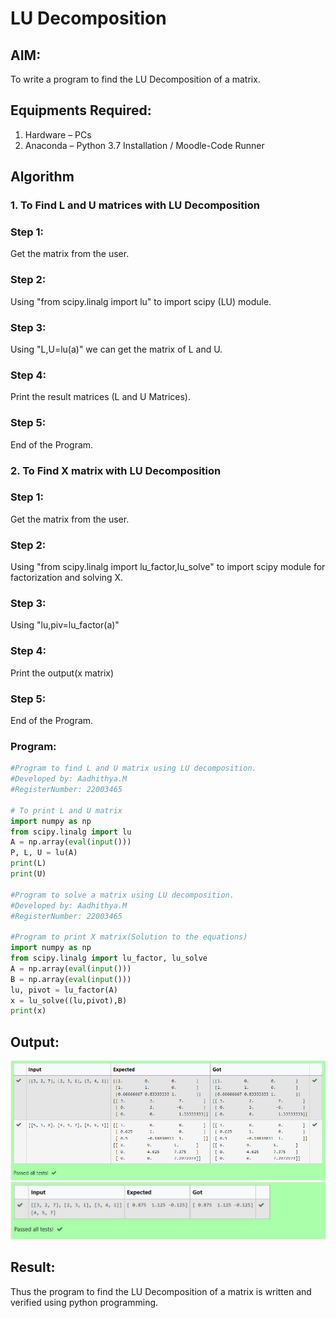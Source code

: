 # LU Decomposition 

## AIM:
To write a program to find the LU Decomposition of a matrix.

## Equipments Required:
1. Hardware – PCs
2. Anaconda – Python 3.7 Installation / Moodle-Code Runner

## Algorithm
### 1. To Find L and U matrices with LU Decomposition
### Step 1:
Get the matrix from the user.

### Step 2:
Using "from scipy.linalg import lu" to import scipy (LU) module.

### Step 3:
Using "L,U=lu(a)" we can get the matrix of L and U.

### Step 4:
Print the result matrices (L and U Matrices).

### Step 5:
End of the Program.

### 2. To Find X matrix with LU Decomposition
### Step 1:
Get the matrix from the user.

### Step 2:
Using "from scipy.linalg import lu_factor,lu_solve" to import scipy module for factorization and solving X.

### Step 3:
Using "lu,piv=lu_factor(a)"

### Step 4:
Print the output(x matrix)

### Step 5:
End of the Program.

### Program:
```python
#Program to find L and U matrix using LU decomposition.
#Developed by: Aadhithya.M
#RegisterNumber: 22003465

# To print L and U matrix
import numpy as np
from scipy.linalg import lu
A = np.array(eval(input()))
P, L, U = lu(A)
print(L)
print(U)

#Program to solve a matrix using LU decomposition.
#Developed by: Aadhithya.M
#RegisterNumber: 22003465

#Program to print X matrix(Solution to the equations)
import numpy as np
from scipy.linalg import lu_factor, lu_solve
A = np.array(eval(input()))
B = np.array(eval(input()))
lu, pivot = lu_factor(A)
x = lu_solve((lu,pivot),B)
print(x)
```
## Output:
![OUTPUT](lu.png)
![OUTPUT](de.png)

## Result:
Thus the program to find the LU Decomposition of a matrix is written and verified using python programming.

